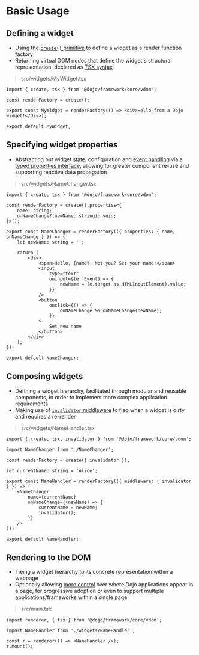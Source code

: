 # Basic Usage

## Defining a widget

-   Using the [`create()` primitive](./supplemental.md#basic-widget-structure) to define a widget as a render function factory
-   Returning virtual DOM nodes that define the widget's structural representation, declared as [TSX syntax](./supplemental.md#tsx-support)

> src/widgets/MyWidget.tsx

```tsx
import { create, tsx } from '@dojo/framework/core/vdom';

const renderFactory = create();

export const MyWidget = renderFactory(() => <div>Hello from a Dojo widget!</div>);

export default MyWidget;
```

## Specifying widget properties

-   Abstracting out widget [state](./supplemental.md#managing-state), configuration and [event handling](./supplemental.md#interactivity) via a [typed properties interface](./supplemental.md#intermediate-passing-widget-properties), allowing for greater component re-use and supporting reactive data propagation

> src/widgets/NameChanger.tsx

```tsx
import { create, tsx } from '@dojo/framework/core/vdom';

const renderFactory = create().properties<{
	name: string;
	onNameChange?(newName: string): void;
}>();

export const NameChanger = renderFactory(({ properties: { name, onNameChange } }) => {
	let newName: string = '';

	return (
		<div>
			<span>Hello, {name}! Not you? Set your name:</span>
			<input
				type="text"
				oninput={(e: Event) => {
					newName = (e.target as HTMLInputElement).value;
				}}
			/>
			<button
				onclick={() => {
					onNameChange && onNameChange(newName);
				}}
			>
				Set new name
			</button>
		</div>
	);
});

export default NameChanger;
```

## Composing widgets

-   Defining a widget hierarchy, facilitated through modular and reusable components, in order to implement more complex application requirements
-   Making use of [`invalidator` middleware](../middleware/supplemental.md#invalidator) to flag when a widget is dirty and requires a re-render

> src/widgets/NameHandler.tsx

```tsx
import { create, tsx, invalidator } from '@dojo/framework/core/vdom';

import NameChanger from './NameChanger';

const renderFactory = create({ invalidator });

let currentName: string = 'Alice';

export const NameHandler = renderFactory(({ middleware: { invalidator } }) => (
	<NameChanger
		name={currentName}
		onNameChange={(newName) => {
			currentName = newName;
			invalidator();
		}}
	/>
));

export default NameHandler;
```

## Rendering to the DOM

-   Tieing a widget hierarchy to its concrete representation within a webpage
-   Optionally allowing [more control](./supplemental.md#mountoptions-properties) over where Dojo applications appear in a page, for progressive adoption or even to support multiple applications/frameworks within a single page

> src/main.tsx

```tsx
import renderer, { tsx } from '@dojo/framework/core/vdom';

import NameHandler from './widgets/NameHandler';

const r = renderer(() => <NameHandler />);
r.mount();
```
